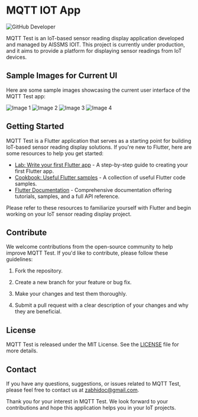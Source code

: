# MQTT IOT App

![GitHub Developer](https://github.com/ZadeAbhishek)

MQTT Test is an IoT-based sensor reading display application developed and managed by AISSMS IOIT. This project is currently under production, and it aims to provide a platform for displaying sensor readings from IoT devices.

## Sample Images for Current UI

Here are some sample images showcasing the current user interface of the MQTT Test app:

![Image 1](https://user-images.githubusercontent.com/66520848/115507327-98ab6f00-a299-11eb-888a-5c6a0f09c2c5.jpeg)
![Image 2](https://user-images.githubusercontent.com/66520848/115507334-9a753280-a299-11eb-9082-ad406f6b2fbc.jpeg)
![Image 3](https://user-images.githubusercontent.com/66520848/115507336-9c3ef600-a299-11eb-8037-7f13a310aad7.jpeg)
![Image 4](https://user-images.githubusercontent.com/66520848/115507339-9d702300-a299-11eb-925f-77a1dd6d3ccc.jpeg)

## Getting Started

MQTT Test is a Flutter application that serves as a starting point for building IoT-based sensor reading display solutions. If you're new to Flutter, here are some resources to help you get started:

- [Lab: Write your first Flutter app](https://flutter.dev/docs/get-started/codelab) - A step-by-step guide to creating your first Flutter app.
- [Cookbook: Useful Flutter samples](https://flutter.dev/docs/cookbook) - A collection of useful Flutter code samples.
- [Flutter Documentation](https://flutter.dev/docs) - Comprehensive documentation offering tutorials, samples, and a full API reference.

Please refer to these resources to familiarize yourself with Flutter and begin working on your IoT sensor reading display project.

## Contribute

We welcome contributions from the open-source community to help improve MQTT Test. If you'd like to contribute, please follow these guidelines:

1. Fork the repository.

2. Create a new branch for your feature or bug fix.

3. Make your changes and test them thoroughly.

4. Submit a pull request with a clear description of your changes and why they are beneficial.

## License

MQTT Test is released under the MIT License. See the [LICENSE](LICENSE) file for more details.

## Contact

If you have any questions, suggestions, or issues related to MQTT Test, please feel free to contact us at [zabhidoc@gmail.com](mailto:zabhidoc@gmail.com).

Thank you for your interest in MQTT Test. We look forward to your contributions and hope this application helps you in your IoT projects.
